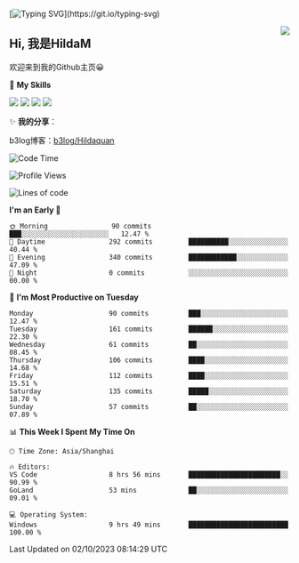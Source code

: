 [![Typing SVG](https://readme-typing-svg.herokuapp.com?size=50&duration=5000&color=8C43EA&vCenter=true&width=2000&height=70&lines=开拓视野,+冲破艰险,+洞悉所有,+贴近生活,+寻找真爱,+感受彼此;这就是人生的目的.)](https://git.io/typing-svg)

<a href="#">
  <img align="right" src="https://github-readme-stats.vercel.app/api?username=HildaM&count_private=true&show_icons=true&bg_color=15,f2f7fd,E0EAFC" />
</a>

## Hi, 我是HildaM

欢迎来到我的Github主页😀

🌟 **My Skills**  

![](https://img.shields.io/badge/-Python-3776AB?style=flat-square&logo=Python&logoColor=fff)
![](https://img.shields.io/badge/-Java-F7DF1E?style=flat-square&logo=Java&logoColor=fff)
![](https://img.shields.io/badge/-Linux-000000?style=flat-square&logo=Linux&logoColor=fff)
![](https://img.shields.io/badge/-Golang-000000?style=flat-square&logo=Golang&logoColor=fff)


✨ **我的分享**：

b3log博客：[b3log/Hildaquan](https://ld246.com/member/Hildaquan/articles)




<!--START_SECTION:waka-->
![Code Time](http://img.shields.io/badge/Code%20Time-112%20hrs%2058%20mins-blue)

![Profile Views](http://img.shields.io/badge/Profile%20Views-30-blue)

![Lines of code](https://img.shields.io/badge/From%20Hello%20World%20I%27ve%20Written-752.9%20thousand%20lines%20of%20code-blue)

**I'm an Early 🐤** 

```text
🌞 Morning                90 commits          ███░░░░░░░░░░░░░░░░░░░░░░   12.47 % 
🌆 Daytime                292 commits         ██████████░░░░░░░░░░░░░░░   40.44 % 
🌃 Evening                340 commits         ████████████░░░░░░░░░░░░░   47.09 % 
🌙 Night                  0 commits           ░░░░░░░░░░░░░░░░░░░░░░░░░   00.00 % 
```
📅 **I'm Most Productive on Tuesday** 

```text
Monday                   90 commits          ███░░░░░░░░░░░░░░░░░░░░░░   12.47 % 
Tuesday                  161 commits         ██████░░░░░░░░░░░░░░░░░░░   22.30 % 
Wednesday                61 commits          ██░░░░░░░░░░░░░░░░░░░░░░░   08.45 % 
Thursday                 106 commits         ████░░░░░░░░░░░░░░░░░░░░░   14.68 % 
Friday                   112 commits         ████░░░░░░░░░░░░░░░░░░░░░   15.51 % 
Saturday                 135 commits         █████░░░░░░░░░░░░░░░░░░░░   18.70 % 
Sunday                   57 commits          ██░░░░░░░░░░░░░░░░░░░░░░░   07.89 % 
```


📊 **This Week I Spent My Time On** 

```text
🕑︎ Time Zone: Asia/Shanghai

🔥 Editors: 
VS Code                  8 hrs 56 mins       ███████████████████████░░   90.99 % 
GoLand                   53 mins             ██░░░░░░░░░░░░░░░░░░░░░░░   09.01 % 

💻 Operating System: 
Windows                  9 hrs 49 mins       █████████████████████████   100.00 % 
```


 Last Updated on 02/10/2023 08:14:29 UTC
<!--END_SECTION:waka-->
